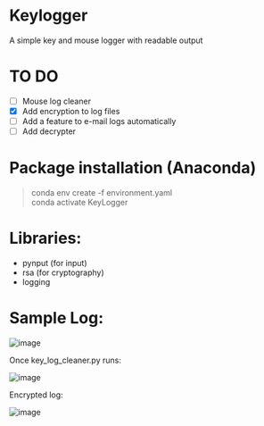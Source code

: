 # Keylogger
 A simple key and mouse logger with readable output
 
# TO DO
- [ ] Mouse log cleaner
- [X] Add encryption to log files
- [ ] Add a feature to e-mail logs automatically
- [ ] Add decrypter

# Package installation (Anaconda)
> conda env create -f environment.yaml</br>
> conda activate KeyLogger

# Libraries:
- pynput (for input)
- rsa (for cryptography)
- logging

# Sample Log:

![image](https://user-images.githubusercontent.com/97388983/204330550-0b75726d-2b85-45f1-99d6-8f6d35f0674d.png)

Once key_log_cleaner.py runs:

![image](https://user-images.githubusercontent.com/97388983/204330623-562f90aa-0710-433b-908e-aebfffe29fde.png)

Encrypted log:

![image](https://user-images.githubusercontent.com/97388983/208181273-a60fcea3-ea7a-44ed-a36a-6e6f6d4b9ae0.png)

